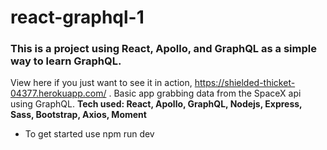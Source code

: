 # react-graphql-1

### This is a project using React, Apollo, and GraphQL as a simple way to learn GraphQL. ###

View here if you just want to see it in action, https://shielded-thicket-04377.herokuapp.com/ . Basic app grabbing data from the SpaceX api using GraphQL. <b>Tech used: React, Apollo, GraphQL, Nodejs, Express, Sass, Bootstrap, Axios, Moment</b>

* To get started use npm run dev
